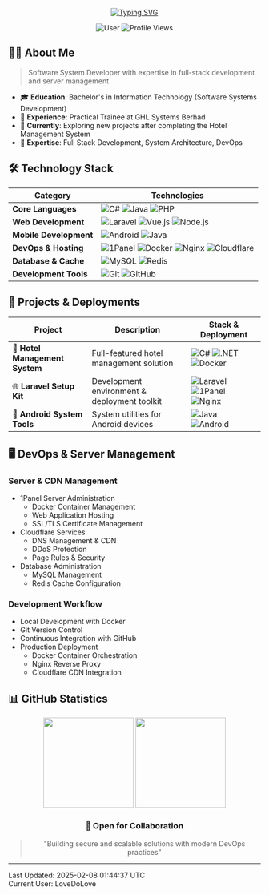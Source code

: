 <div align="center">
  
[![Typing SVG](https://readme-typing-svg.herokuapp.com?font=Fira+Code&weight=500&size=30&pause=1000&color=3F83F8&background=FFFFFF00&center=true&vCenter=true&random=false&width=600&lines=Hi+%F0%9F%91%8B+I'm+LoveDoLove;Full+Stack+System+Developer;DevOps+Enthusiast)](https://git.io/typing-svg)

![User](https://img.shields.io/badge/User-LoveDoLove-3F83F8?style=for-the-badge)
<img src="https://komarev.com/ghpvc/?username=LoveDoLove&style=for-the-badge&color=3F83F8" alt="Profile Views"/>

</div>

## 👨‍💻 About Me

> Software System Developer with expertise in full-stack development and server management

- 🎓 **Education**: Bachelor's in Information Technology (Software Systems Development)
- 💼 **Experience**: Practical Trainee at GHL Systems Berhad
- 🌱 **Currently**: Exploring new projects after completing the Hotel Management System
- 🚀 **Expertise**: Full Stack Development, System Architecture, DevOps

## 🛠️ Technology Stack

| Category | Technologies |
|----------|-------------|
| **Core Languages** | ![C#](https://img.shields.io/badge/C%23-239120?style=flat&logo=csharp&logoColor=white) ![Java](https://img.shields.io/badge/Java-ED8B00?style=flat&logo=openjdk&logoColor=white) ![PHP](https://img.shields.io/badge/PHP-777BB4?style=flat&logo=php&logoColor=white) |
| **Web Development** | ![Laravel](https://img.shields.io/badge/Laravel-FF2D20?style=flat&logo=laravel&logoColor=white) ![Vue.js](https://img.shields.io/badge/Vue.js-35495E?style=flat&logo=vue.js&logoColor=4FC08D) ![Node.js](https://img.shields.io/badge/Node.js-43853D?style=flat&logo=node.js&logoColor=white) |
| **Mobile Development** | ![Android](https://img.shields.io/badge/Android-3DDC84?style=flat&logo=android&logoColor=white) ![Java](https://img.shields.io/badge/Java-ED8B00?style=flat&logo=openjdk&logoColor=white) |
| **DevOps & Hosting** | ![1Panel](https://img.shields.io/badge/1Panel-000000?style=flat&logo=server&logoColor=white) ![Docker](https://img.shields.io/badge/Docker-2496ED?style=flat&logo=docker&logoColor=white) ![Nginx](https://img.shields.io/badge/Nginx-009639?style=flat&logo=nginx&logoColor=white) ![Cloudflare](https://img.shields.io/badge/Cloudflare-F38020?style=flat&logo=cloudflare&logoColor=white) |
| **Database & Cache** | ![MySQL](https://img.shields.io/badge/MySQL-4479A1?style=flat&logo=mysql&logoColor=white) ![Redis](https://img.shields.io/badge/Redis-DC382D?style=flat&logo=redis&logoColor=white) |
| **Development Tools** | ![Git](https://img.shields.io/badge/Git-F05032?style=flat&logo=git&logoColor=white) ![GitHub](https://img.shields.io/badge/GitHub-181717?style=flat&logo=github&logoColor=white) |

## 🚀 Projects & Deployments

| Project | Description | Stack & Deployment |
|---------|-------------|-------------------|
| 🏨 **Hotel Management System** | Full-featured hotel management solution | ![C#](https://img.shields.io/badge/C%23-239120?style=flat) ![.NET](https://img.shields.io/badge/.NET-5C2D91?style=flat) ![Docker](https://img.shields.io/badge/Docker-2496ED?style=flat) |
| 🌐 **Laravel Setup Kit** | Development environment & deployment toolkit | ![Laravel](https://img.shields.io/badge/Laravel-FF2D20?style=flat) ![1Panel](https://img.shields.io/badge/1Panel-000000?style=flat) ![Nginx](https://img.shields.io/badge/Nginx-009639?style=flat) |
| 📱 **Android System Tools** | System utilities for Android devices | ![Java](https://img.shields.io/badge/Java-ED8B00?style=flat) ![Android](https://img.shields.io/badge/Android-3DDC84?style=flat) |

## 🖥️ DevOps & Server Management

### Server & CDN Management
- 1Panel Server Administration
  - Docker Container Management
  - Web Application Hosting
  - SSL/TLS Certificate Management
- Cloudflare Services
  - DNS Management & CDN
  - DDoS Protection
  - Page Rules & Security
- Database Administration
  - MySQL Management
  - Redis Cache Configuration

### Development Workflow
- Local Development with Docker
- Git Version Control
- Continuous Integration with GitHub
- Production Deployment
  - Docker Container Orchestration
  - Nginx Reverse Proxy
  - Cloudflare CDN Integration

## 📊 GitHub Statistics

<div align="center">
<img height="180em" src="https://github-readme-stats.vercel.app/api?username=LoveDoLove&show_icons=true&theme=tokyonight&hide_border=true&count_private=true"/>
<img height="180em" src="https://github-readme-stats.vercel.app/api/top-langs/?username=LoveDoLove&layout=compact&theme=tokyonight&hide_border=true"/>
</div>

<div align="center">

### 💼 Open for Collaboration

> "Building secure and scalable solutions with modern DevOps practices"

</div>

---
Last Updated: 2025-02-08 01:44:37 UTC  
Current User: LoveDoLove